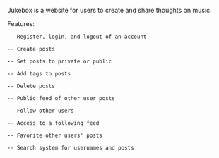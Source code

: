 Jukebox is a website for users to create and share thoughts on music.

Features:

    -- Register, login, and logout of an account

    -- Create posts

    -- Set posts to private or public
  
    -- Add tags to posts
  
    -- Delete posts
  
    -- Public feed of other user posts

    -- Follow other users

    -- Access to a following feed
  
    -- Favorite other users' posts

    -- Search system for usernames and posts

